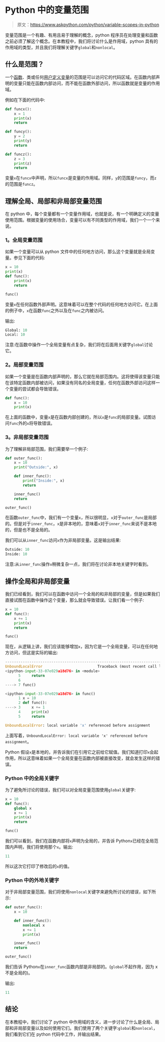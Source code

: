 # Python 中的变量范围

> 原文：<https://www.askpython.com/python/variable-scopes-in-python>

变量范围是一个有趣、有用且易于理解的概念，python 程序员在处理变量和函数之前必须了解这个概念。在本教程中，我们将讨论什么是作用域，python 具有的作用域的类型，并且我们将理解关键字`global`和`nonlocal`。

## 什么是范围？

一个[函数](https://www.askpython.com/python/examples/functional-programming-introduction)、类或任何[用户定义变量](https://www.askpython.com/python/python-variables)的范围是可以访问它的代码区域。在函数内部声明的变量只能在函数内部访问，而不能在函数外部访问，所以函数就是变量的作用域。

例如在下面的代码中:

```py
def funcx():
    x = 1
    print(x)
    return

def funcy():
    y = 2
    print(y)
    return

def funcz():
    z = 3
    print(z)
    return

```

变量`x`在`funcx`中声明，所以`funcx`是变量的作用域。同样，`y`的范围是`funcy`，而`z`的范围是`funcz`。

## 理解全局、局部和非局部变量范围

在 python 中，每个变量都有一个变量作用域，也就是说，有一个明确定义的变量使用范围。根据变量的使用场合，变量可以有不同类型的作用域，我们一个一个来说。

### 1。全局变量范围

如果一个变量可以从 python 文件中的任何地方访问，那么这个变量就是全局变量。参见下面的代码:

```py
x = 10
print(x)
def func():
    print(x)
    return

func()

```

变量`x`在任何函数外部声明。这意味着可以在整个代码的任何地方访问它。在上面的例子中，`x`在函数`func`之外以及在`func`之内被访问。

输出:

```py
Global: 10
Local: 10
```

注意:在函数中操作一个全局变量有点复杂，我们将在后面用关键字`global`讨论它。

### 2。局部变量范围

如果一个变量是在函数内部声明的，那么它就在局部范围内。这将使得该变量只能在该特定函数内部被访问，如果没有同名的全局变量，任何在函数外部访问这样一个变量的尝试都会导致错误。

```py
def func():
    x = 10
    print(x)

```

在上面的函数中，变量`x`是在函数内部创建的，所以`x`是`func`的局部变量。试图访问`func`外的`x`将导致错误。

### 3。非局部变量范围

为了理解非局部范围，我们需要举一个例子:

```py
def outer_func():
    x = 10
    print("Outside:", x)

    def inner_func():
        print("Inside:", x)
        return

    inner_func()
    return

outer_func()

```

在函数`outer_func`中，我们有一个变量`x`，所以很明显，`x`对于`outer_func`是局部的。但是对于`inner_func`，`x`是非本地的，意味着`x`对于`inner_func`来说不是本地的，但是也不是全局的。

我们可以从`inner_func`访问`x`作为非局部变量。这是输出结果:

```py
Outside: 10
Inside: 10
```

注意:从`inner_func`操作`x`稍微复杂一点，我们将在讨论非本地关键字时看到。

## 操作全局和非局部变量

我们已经看到，我们可以在函数中访问一个全局的和非局部的变量，但是如果我们直接试图在函数中操作这个变量，那么就会导致错误。让我们看一个例子:

```py
x = 10
def func():
    x += 1
    print(x)
    return

func()

```

现在，从逻辑上讲，我们应该能够增加`x`，因为它是一个全局变量，可以在任何地方访问，但这是实际的输出:

```py
---------------------------------------------------------------------------
UnboundLocalError                         Traceback (most recent call last)
<ipython-input-33-07e029a18d76> in <module>
      5     return
      6 
----> 7 func()

<ipython-input-33-07e029a18d76> in func()
      1 x = 10
      2 def func():
----> 3     x += 1
      4     print(x)
      5     return

UnboundLocalError: local variable 'x' referenced before assignment
```

上面写着，`UnboundLocalError: local variable 'x' referenced before assignment`。

Python 假设`x`是本地的，并告诉我们在引用它之前给它赋值。我们知道打印`x`会起作用，所以这意味着如果一个全局变量在函数内部被直接改变，就会发生这样的错误。

### Python 中的全局关键字

为了避免所讨论的错误，我们可以对全局变量范围使用`global`关键字:

```py
x = 10
def func():
    global x
    x += 1
    print(x)
    return

func()

```

我们可以看到，我们在函数内部将`x`声明为全局的，并告诉 Python`x`已经在全局范围内声明，我们将使用那个`x`。输出:

```py
11
```

所以这次它打印了修改后的`x`的值。

### Python 中的外地关键字

对于非局部变量范围，我们将使用`nonlocal`关键字来避免所讨论的错误，如下所示:

```py
def outer_func():
    x = 10

    def inner_func():
        nonlocal x
        x += 1
        print(x)

    inner_func()
    return

outer_func()

```

我们告诉 Python`x`在`inner_func`函数内部是非局部的。(`global`不起作用，因为 x 不是全局的)。

输出:

```py
11
```

## 结论

在本教程中，我们讨论了 python 中作用域的含义，进一步讨论了什么是全局、局部和非局部变量以及如何使用它们。我们使用了两个关键字:`global`和`nonlocal`，我们看到它们在 python 代码中工作，并输出结果。